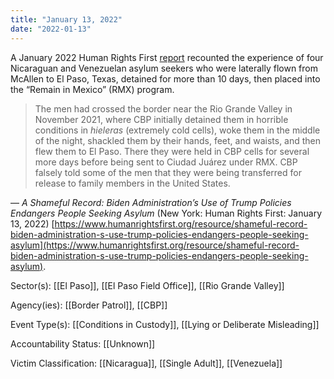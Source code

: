 ```yaml
---
title: "January 13, 2022"
date: "2022-01-13"
---
```


A January 2022 Human Rights First [report](https://www.humanrightsfirst.org/sites/default/files/ShamefulRecord.pdf) recounted the experience of four Nicaraguan and Venezuelan asylum seekers who were laterally flown from McAllen to El Paso, Texas, detained for more than 10 days, then placed into the “Remain in Mexico” (RMX) program.

> The men had crossed the border near the Rio Grande Valley in November 2021, where CBP initially detained them in horrible conditions in _hieleras_ (extremely cold cells), woke them in the middle of the night, shackled them by their hands, feet, and waists, and then flew them to El Paso. There they were held in CBP cells for several more days before being sent to Ciudad Juárez under RMX. CBP falsely told some of the men that they were being transferred for release to family members in the United States.

— _A Shameful Record: Biden Administration’s Use of Trump Policies Endangers People Seeking Asylum_ (New York: Human Rights First: January 13, 2022) [https://www.humanrightsfirst.org/resource/shameful-record-biden-administration-s-use-trump-policies-endangers-people-seeking-asylum](https://www.humanrightsfirst.org/resource/shameful-record-biden-administration-s-use-trump-policies-endangers-people-seeking-asylum).

Sector(s): [[El Paso]],  [[El Paso Field Office]],  [[Rio Grande Valley]]

Agency(ies): [[Border Patrol]],  [[CBP]]

Event Type(s): [[Conditions in Custody]],  [[Lying or Deliberate Misleading]]

Accountability Status: [[Unknown]]

Victim Classification: [[Nicaragua]],  [[Single Adult]],  [[Venezuela]]